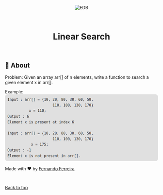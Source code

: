<div align="center" id="top"> 
  <img src="./.github/app.gif" alt="EDB" />

  &#xa0;

  <!-- <a href="https://edb.netlify.app">Demo</a> -->
</div>

<h1 align="center">Linear Search</h1>




<br>

## :dart: About ##

Problem: Given an array arr[] of n elements, write a function to search a given element x in arr[].

Example:
<img src="./assets/Screenshot_2020-08-27 Linear Search - GeeksforGeeks.png">

Made with :heart: by <a href="https://github.com/fernando-ff" target="_blank">Fernando Ferreira</a>

&#xa0;

<a href="#top">Back to top</a>
